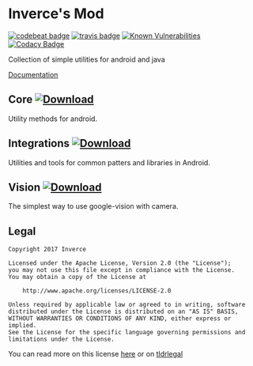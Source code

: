 # Inverce's Mod

[![codebeat badge](https://codebeat.co/badges/1aff48e2-2406-4f2b-9e63-6b63b983d2f0)](https://codebeat.co/projects/github-com-inverce-inverce-mod)
[![travis badge](https://travis-ci.org/inverce/Inverce-Mod.svg?branch=master)](https://travis-ci.org/inverce/Inverce-Mod.svg?branch=master)
[![Known Vulnerabilities](https://snyk.io/test/github/inverce/inverce-mod/badge.svg)](https://snyk.io/test/github/inverce/inverce-mod)
[![Codacy Badge](https://api.codacy.com/project/badge/Grade/8f61e0ab74bd42b2b97882510a4c156a)](https://www.codacy.com/app/dominik.opolski/Inverce-Mod?utm_source=github.com&amp;utm_medium=referral&amp;utm_content=inverce/Inverce-Mod&amp;utm_campaign=Badge_Grade)


Collection of simple utilities for android and java

[Documentation](https://github.com/inverce/Inverce-Mod/wiki)

## Core [![Download](https://api.bintray.com/packages/inverce/Inverce-Mod/IM-Core/images/download.svg) ](https://bintray.com/inverce/Inverce-Mod/Core/_latestVersion)

Utility methods for android.

## Integrations [![Download](https://api.bintray.com/packages/inverce/Inverce-Mod/Integration/images/download.svg) ](https://bintray.com/inverce/Inverce-Mod/Integration/_latestVersion)

Utilities and tools for common patters and libraries in Android.



## Vision [![Download](https://api.bintray.com/packages/inverce/Inverce-Mod/Vision/images/download.svg) ](https://bintray.com/inverce/Inverce-Mod/Vision/_latestVersion)

The simplest way to use google-vision with camera. 

## Legal 

```License
Copyright 2017 Inverce 

Licensed under the Apache License, Version 2.0 (the "License");
you may not use this file except in compliance with the License.
You may obtain a copy of the License at

    http://www.apache.org/licenses/LICENSE-2.0

Unless required by applicable law or agreed to in writing, software
distributed under the License is distributed on an "AS IS" BASIS,
WITHOUT WARRANTIES OR CONDITIONS OF ANY KIND, either express or implied.
See the License for the specific language governing permissions and
limitations under the License.
```

You can read more on this license [here](LICENSE) or on [tldrlegal](https://tldrlegal.com/license/apache-license-2.0-(apache-2.0))
